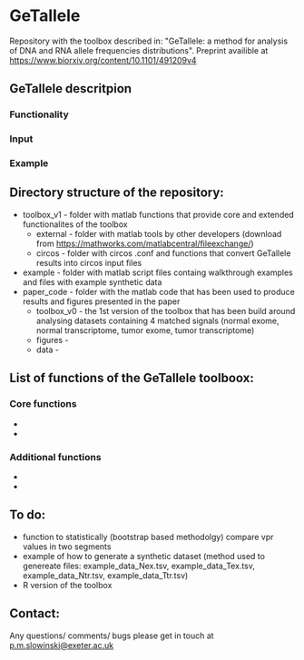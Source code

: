 # GeTallele

Repository with the toolbox described in: "GeTallele: a method for analysis of DNA and RNA allele frequencies distributions". Preprint availible at https://www.biorxiv.org/content/10.1101/491209v4

## GeTallele descritpion
### Functionality

### Input

### Example

## Directory structure of the repository:
* toolbox_v1 - folder with matlab functions that provide core and extended functionalites of the toolbox
  * external - folder with matlab tools by other developers (download from https://mathworks.com/matlabcentral/fileexchange/)  
  * circos - folder with circos .conf and functions that convert GeTallele results into circos input files
* example - folder with matlab script files containg walkthrough examples and files with example synthetic data
* paper_code - folder with the matlab code that has been used to produce results and figures presented in the paper
  * toolbox_v0 - the 1st version of the toolbox that has been build around analysing datasets containing 4 matched signals (normal exome, normal transcriptome, tumor exome, tumor transcriptome)
  * figures -
  * data -
  
## List of functions of the GeTallele toolboox:
### Core functions
*
*
### Additional functions
*
*

## To do:
* function to statistically (bootstrap based methodolgy) compare vpr values in two segments
* example of how to generate a synthetic dataset (method used to genereate files: example_data_Nex.tsv, example_data_Tex.tsv, example_data_Ntr.tsv, example_data_Ttr.tsv)
* R version of the toolbox

## Contact:
Any questions/ comments/ bugs please get in touch at p.m.slowinski@exeter.ac.uk

